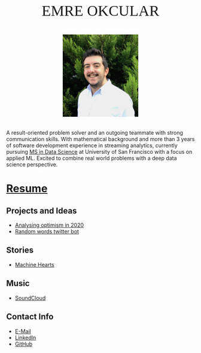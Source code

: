 <p style="text-align: center;font-size:40px;font-family:Times">EMRE OKCULAR</p>

<center><img src="/resources/emre_kare.jpg" width="40%" and height="40%"></center>
<br style="line-height: 5px"/>
<!---Emre Okcular Personal Website
=======--->

A result-oriented problem solver and an outgoing teammate with strong communication skills. With mathematical background and more than 3 years of software development experience in streaming analytics, currently pursuing [MS in Data Science](https://www.usfca.edu/arts-sciences/graduate-programs/data-science) at University of San Francisco with a focus on applied ML. Excited to combine real world problems with a deep data science perspective. 

# [Resume](/resources/Emre_Okcular-Resume(Dec_2020).pdf)

## Projects and Ideas
* [Analysing optimism in 2020](/projects/2020.md)
* [Random words twitter bot](/projects/kelimebot.md)

## Stories
* [Machine Hearts](/stories/machine_hearts.md)

## Music
* [SoundCloud](https://soundcloud.com/emreokcular)

## Contact Info

* [E-Mail](mailto:emreokcular@gmail.com)
* [LinkedIn](https://www.linkedin.com/in/emreokcular)
* [GitHub](https://github.com/emreokcular)
